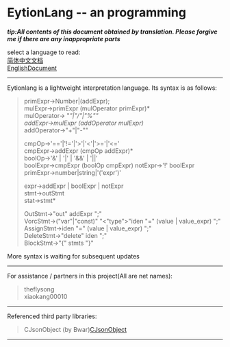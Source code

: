 # EytionLang -- an programming
***tip:All contents of this document obtained by translation. Please forgive me if there are any inappropriate parts***  

select a language to read:  
[简体中文文档](doc/zh-cn.md)  
[EnglishDocument](doc/en-us.md)  
  
---
 
Eytionlang is a lightweight interpretation language. Its syntax is as follows:  
> primExpr->Number|(addExpr);  
> mulExpr->primExpr (mulOperator primExpr)*  
> mulOperator-> "*"|"/"|"%""  
> addExpr->mulExpr (addOperator mulExpr)*  
> addOperator->"+"|"-""  
>   
> cmpOp->'=='|'!='|'>'|'<'|'>='|'<='  
> cmpExpr->addExpr (cmpOp addExpr)*  
> boolOp->'&' | '|' | '&&' | '||'  
> boolExpr->cmpExpr (boolOp cmpExpr) 
> notExpr->'!' boolExpr  
> primExpr->number|string|'('expr')'  
>   
> expr->addExpr | boolExpr | notExpr  
> stmt->outStmt  
> stat->stmt*  
>   
> OutStmt->"out" addExpr ";"  
> VorcStmt->("var"|"const)" "<"type">"iden "=" (value | value_expr) ";"  
> AssignStmt->iden "=" (value | value_expr) ";"  
> DeleteStmt->"delete" iden ";"  
> BlockStmt->"{" stmts "}"  
> 
More syntax is waiting for subsequent updates  
  
---
  
For assistance / partners in this project(All are net names):
> theflysong  
> xiaokang00010

---  
  
Referenced third party libraries:  
> CJsonObject (by Bwar)[CJsonObject](https://github.com/Bwar/CJsonObject)

---
